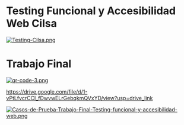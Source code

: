 # Testing Funcional y Accesibilidad Web  Cilsa 


[![Testing-Cilsa.png](https://i.postimg.cc/xCtsm3hM/Testing-Cilsa.png)](https://postimg.cc/7GJM80xZ)

# Trabajo Final                                                               

[![qr-code-3.png](https://i.postimg.cc/HkrbrKNm/qr-code-3.png)](https://postimg.cc/yDzD5fBp)                                 


https://drive.google.com/file/d/1-vPtLfvcrCCI_fDwvwELrGebqkmQVxYD/view?usp=drive_link 

[![Casos-de-Prueba-Trabajo-Final-Testing-funcional-y-accesibilidad-web.png](https://i.postimg.cc/0NdGvS3K/Casos-de-Prueba-Trabajo-Final-Testing-funcional-y-accesibilidad-web.png)](https://postimg.cc/xk8NyX99)

                   



